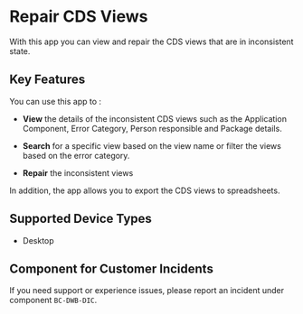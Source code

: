 <!-- loioa7328bedb3984f8e84f3d13fa5f3e27e -->

# Repair CDS Views



With this app you can view and repair the CDS views that are in inconsistent state.



## Key Features

You can use this app to :



-   **View** the details of the inconsistent CDS views such as the Application Component, Error Category, Person responsible and Package details.

-   **Search** for a specific view based on the view name or filter the views based on the error category.

-   **Repair** the inconsistent views


In addition, the app allows you to export the CDS views to spreadsheets.



<a name="loioa7328bedb3984f8e84f3d13fa5f3e27e__supported_devices"/>

## Supported Device Types

-   Desktop




<a name="loioa7328bedb3984f8e84f3d13fa5f3e27e__customer_component"/>

## Component for Customer Incidents

If you need support or experience issues, please report an incident under component `BC-DWB-DIC`.

